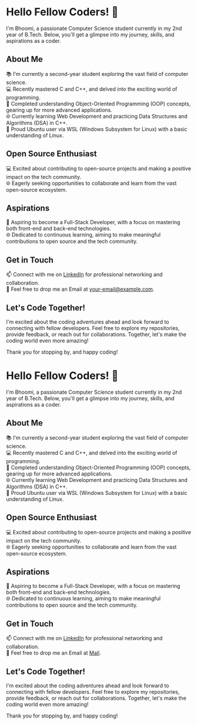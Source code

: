 # Hello Fellow Coders! 👋

I'm Bhoomi, a passionate Computer Science student currently in my 2nd year of B.Tech. Below, you'll get a glimpse into my journey, skills, and aspirations as a coder.

## About Me

📚 I'm currently a second-year student exploring the vast field of computer science.  
💻 Recently mastered C and C++, and delved into the exciting world of programming.  
🧠 Completed understanding Object-Oriented Programming (OOP) concepts, gearing up for more advanced applications.  
🌐 Currently learning Web Development and practicing Data Structures and Algorithms (DSA) in C++.  
🐧 Proud Ubuntu user via WSL (Windows Subsystem for Linux) with a basic understanding of Linux.  

## Open Source Enthusiast

💻 Excited about contributing to open-source projects and making a positive impact on the tech community.  
🌐 Eagerly seeking opportunities to collaborate and learn from the vast open-source ecosystem.  

## Aspirations

🚀 Aspiring to become a Full-Stack Developer, with a focus on mastering both front-end and back-end technologies.  
🌐 Dedicated to continuous learning, aiming to make meaningful contributions to open source and the tech community.  

## Get in Touch

📫 Connect with me on [LinkedIn](https://www.linkedin.com) for professional networking and collaboration.  
📧 Feel free to drop me an Email at [your-email@example.com](mailto:your-email@example.com).  

## Let's Code Together!

I'm excited about the coding adventures ahead and look forward to connecting with fellow developers. Feel free to explore my repositories, provide feedback, or reach out for collaborations. Together, let's make the coding world even more amazing!

Thank you for stopping by, and happy coding!
# Hello Fellow Coders! 👋

I'm Bhoomi, a passionate Computer Science student currently in my 2nd year of B.Tech. Below, you'll get a glimpse into my journey, skills, and aspirations as a coder.

## About Me

📚 I'm currently a second-year student exploring the vast field of computer science.  
💻 Recently mastered C and C++, and delved into the exciting world of programming.  
🧠 Completed understanding Object-Oriented Programming (OOP) concepts, gearing up for more advanced applications.  
🌐 Currently learning Web Development and practicing Data Structures and Algorithms (DSA) in C++.  
🐧 Proud Ubuntu user via WSL (Windows Subsystem for Linux) with a basic understanding of Linux.  

## Open Source Enthusiast

💻 Excited about contributing to open-source projects and making a positive impact on the tech community.  
🌐 Eagerly seeking opportunities to collaborate and learn from the vast open-source ecosystem.  

## Aspirations

🚀 Aspiring to become a Full-Stack Developer, with a focus on mastering both front-end and back-end technologies.  
🌐 Dedicated to continuous learning, aiming to make meaningful contributions to open source and the tech community.  

## Get in Touch

📫 Connect with me on [LinkedIn](https://www.linkedin.com/in/bhoomi-agrawal-869a1428b/) for professional networking and collaboration.  
📧 Feel free to drop me an Email at [Mail](mailto:bhoomiagrawal175@gmail.com).  

## Let's Code Together!

I'm excited about the coding adventures ahead and look forward to connecting with fellow developers. Feel free to explore my repositories, provide feedback, or reach out for collaborations. Together, let's make the coding world even more amazing!

Thank you for stopping by, and happy coding!
